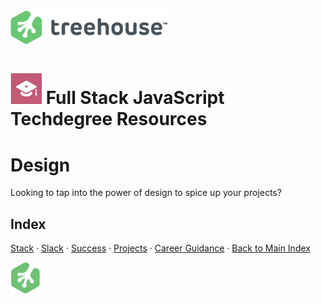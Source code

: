 # ![Treehouse Logo](../repo-imgs/treehouse_and_logo.png "Team Treehouse")

# ![Full Stack JavaScript Techdegree](../repo-imgs/fsjs.png "FSJS") Full Stack JavaScript Techdegree Resources

# Design

Looking to tap into the power of design to spice up your projects?

## Index

[Stack](stack.md) ·
[Slack](slack.md) ·
[Success](success.md) ·
[Projects](projects.md) ·
[Career Guidance](career.md) ·
[Back to Main Index](../README.md)

![Treehouse Logo](../repo-imgs/frogprint.png "Team Treehouse")